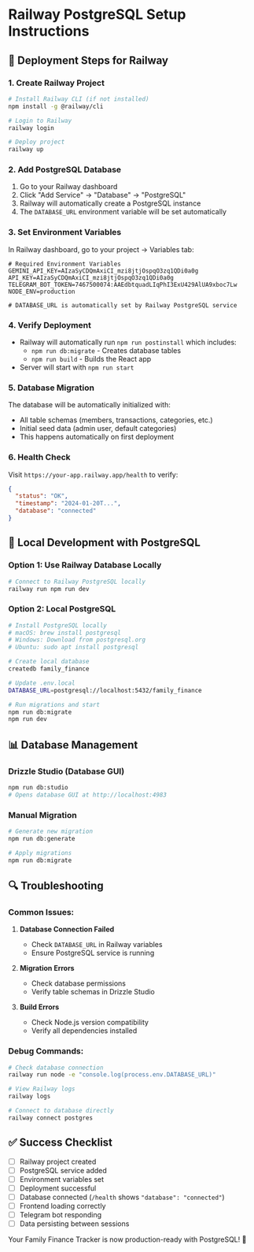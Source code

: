 # Railway PostgreSQL Setup Instructions

## 🚀 Deployment Steps for Railway

### 1. **Create Railway Project**
```bash
# Install Railway CLI (if not installed)
npm install -g @railway/cli

# Login to Railway
railway login

# Deploy project
railway up
```

### 2. **Add PostgreSQL Database**
1. Go to your Railway dashboard
2. Click "Add Service" → "Database" → "PostgreSQL"
3. Railway will automatically create a PostgreSQL instance
4. The `DATABASE_URL` environment variable will be set automatically

### 3. **Set Environment Variables**
In Railway dashboard, go to your project → Variables tab:

```env
# Required Environment Variables
GEMINI_API_KEY=AIzaSyCDQmAxiCI_mzi8jtjOspqO3zq1QDi0a0g
API_KEY=AIzaSyCDQmAxiCI_mzi8jtjOspqO3zq1QDi0a0g
TELEGRAM_BOT_TOKEN=7467500074:AAEdbtquadLIqPhI3ExU429AlUA9xboc7Lw
NODE_ENV=production

# DATABASE_URL is automatically set by Railway PostgreSQL service
```

### 4. **Verify Deployment**
- Railway will automatically run `npm run postinstall` which includes:
  - `npm run db:migrate` - Creates database tables
  - `npm run build` - Builds the React app
- Server will start with `npm run start`

### 5. **Database Migration**
The database will be automatically initialized with:
- All table schemas (members, transactions, categories, etc.)
- Initial seed data (admin user, default categories)
- This happens automatically on first deployment

### 6. **Health Check**
Visit `https://your-app.railway.app/health` to verify:
```json
{
  "status": "OK",
  "timestamp": "2024-01-20T...",
  "database": "connected"
}
```

## 🔧 Local Development with PostgreSQL

### Option 1: Use Railway Database Locally
```bash
# Connect to Railway PostgreSQL locally
railway run npm run dev
```

### Option 2: Local PostgreSQL
```bash
# Install PostgreSQL locally
# macOS: brew install postgresql
# Windows: Download from postgresql.org
# Ubuntu: sudo apt install postgresql

# Create local database
createdb family_finance

# Update .env.local
DATABASE_URL=postgresql://localhost:5432/family_finance

# Run migrations and start
npm run db:migrate
npm run dev
```

## 📊 Database Management

### Drizzle Studio (Database GUI)
```bash
npm run db:studio
# Opens database GUI at http://localhost:4983
```

### Manual Migration
```bash
# Generate new migration
npm run db:generate

# Apply migrations
npm run db:migrate
```

## 🔍 Troubleshooting

### Common Issues:
1. **Database Connection Failed**
   - Check `DATABASE_URL` in Railway variables
   - Ensure PostgreSQL service is running

2. **Migration Errors**
   - Check database permissions
   - Verify table schemas in Drizzle Studio

3. **Build Errors**
   - Check Node.js version compatibility
   - Verify all dependencies installed

### Debug Commands:
```bash
# Check database connection
railway run node -e "console.log(process.env.DATABASE_URL)"

# View Railway logs
railway logs

# Connect to database directly
railway connect postgres
```

## ✅ Success Checklist

- [ ] Railway project created
- [ ] PostgreSQL service added
- [ ] Environment variables set
- [ ] Deployment successful
- [ ] Database connected (`/health` shows `"database": "connected"`)
- [ ] Frontend loading correctly
- [ ] Telegram bot responding
- [ ] Data persisting between sessions

Your Family Finance Tracker is now production-ready with PostgreSQL! 🎉